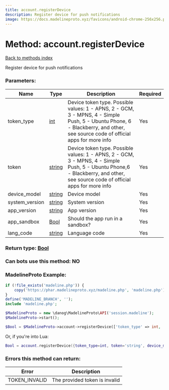 ```yaml
---
title: account.registerDevice
description: Register device for push notifications
image: https://docs.madelineproto.xyz/favicons/android-chrome-256x256.png
---
```

# Method: account.registerDevice  
[Back to methods index](index.md)


Register device for push notifications

### Parameters:

| Name     |    Type       | Description | Required |
|----------|---------------|-------------|----------|
|token\_type|[int](../types/int.md) | Device token type. Possible values: 1 - APNS, 2 - GCM, 3 - MPNS, 4 - Simple Push, 5 - Ubuntu Phone, 6 - Blackberry, and other, see source code of official apps for more info | Yes|
|token|[string](../types/string.md) | Device token type. Possible values: 1 - APNS, 2 - GCM, 3 - MPNS, 4 - Simple Push, 5 - Ubuntu Phone,6 - Blackberry, and other, see source code of official apps for more info | Yes|
|device\_model|[string](../types/string.md) | Device model | Yes|
|system\_version|[string](../types/string.md) | System version | Yes|
|app\_version|[string](../types/string.md) | App version | Yes|
|app\_sandbox|[Bool](../types/Bool.md) | Should the app run in a sandbox? | Yes|
|lang\_code|[string](../types/string.md) | Language code | Yes|


### Return type: [Bool](../types/Bool.md)

### Can bots use this method: **NO**


### MadelineProto Example:


```php
if (!file_exists('madeline.php')) {
    copy('https://phar.madelineproto.xyz/madeline.php', 'madeline.php');
}
define('MADELINE_BRANCH', '');
include 'madeline.php';

$MadelineProto = new \danog\MadelineProto\API('session.madeline');
$MadelineProto->start();

$Bool = $MadelineProto->account->registerDevice(['token_type' => int, 'token' => 'string', 'device_model' => 'string', 'system_version' => 'string', 'app_version' => 'string', 'app_sandbox' => Bool, 'lang_code' => 'string', ]);
```

Or, if you're into Lua:

```lua
Bool = account.registerDevice({token_type=int, token='string', device_model='string', system_version='string', app_version='string', app_sandbox=Bool, lang_code='string', })
```

### Errors this method can return:

| Error    | Description   |
|----------|---------------|
|TOKEN_INVALID|The provided token is invalid|


